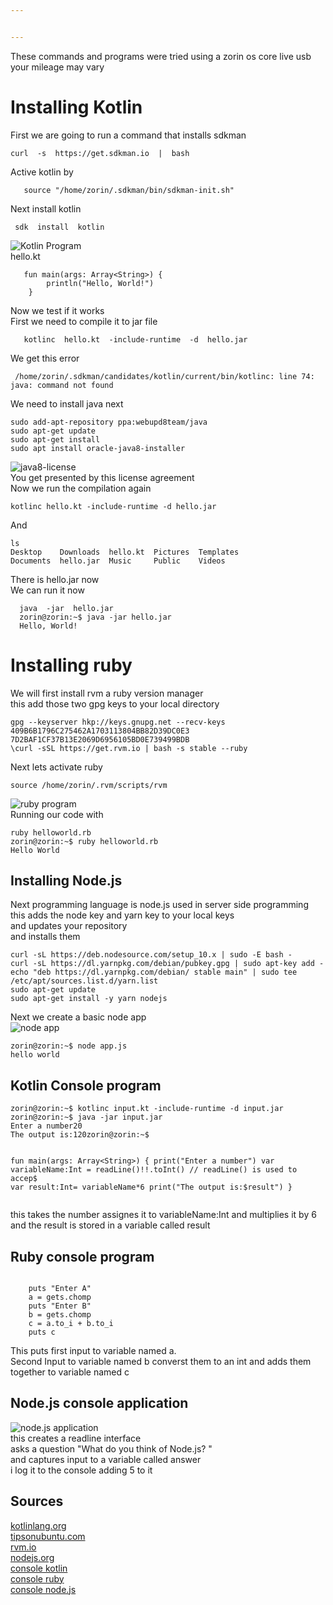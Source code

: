 ```yaml
---


---
```


<p>These commands and programs were tried using a zorin os core live usb<br>
your mileage may vary</p>
<h1 id="installing-kotlin">Installing Kotlin</h1>
<p>First we are going to run a command that installs sdkman</p>
<pre><code>curl  -s  https://get.sdkman.io  |  bash
</code></pre>
<p>Active kotlin by</p>
<pre><code>   source "/home/zorin/.sdkman/bin/sdkman-init.sh"
</code></pre>
<p>Next install kotlin</p>
<pre><code> sdk  install  kotlin
</code></pre>
<p><img src="https://preview.ibb.co/nKJuxU/Screenshot_from_2018_09_27_15_21_17.png" alt="Kotlin Program"><br>
hello.kt</p>
<pre><code>   fun main(args: Array&lt;String&gt;) {
        println("Hello, World!")
    }
</code></pre>
<p>Now we test if it works<br>
First we need to compile it to jar file</p>
<pre><code>   kotlinc  hello.kt  -include-runtime  -d  hello.jar
</code></pre>
<p>We get this error</p>
<pre><code> /home/zorin/.sdkman/candidates/kotlin/current/bin/kotlinc: line 74: java: command not found
</code></pre>
<p>We need to install java next</p>
<pre><code>sudo add-apt-repository ppa:webupd8team/java 
sudo apt-get update 
sudo apt-get install
sudo apt install oracle-java8-installer
</code></pre>
<p><img src="https://preview.ibb.co/daRWu9/Screenshot_from_2018_09_27_15_34_13.png" alt="java8-license"><br>
You get presented by this license agreement<br>
Now we run the compilation again</p>
<pre><code>kotlinc hello.kt -include-runtime -d hello.jar
</code></pre>
<p>And</p>
<pre><code>ls 
Desktop    Downloads  hello.kt  Pictures  Templates
Documents  hello.jar  Music     Public    Videos
</code></pre>
<p>There is hello.jar now<br>
We can run it now</p>
<pre><code>  java  -jar  hello.jar
  zorin@zorin:~$ java -jar hello.jar  
  Hello, World!
</code></pre>
<h1 id="installing-ruby">Installing ruby</h1>
<p>We will first install rvm  a ruby version manager<br>
this add those two gpg keys to your local directory</p>
<pre><code>gpg --keyserver hkp://keys.gnupg.net --recv-keys 409B6B1796C275462A1703113804BB82D39DC0E3 7D2BAF1CF37B13E2069D6956105BD0E739499BDB
\curl -sSL https://get.rvm.io | bash -s stable --ruby
</code></pre>
<p>Next lets activate ruby</p>
<pre><code>source /home/zorin/.rvm/scripts/rvm
</code></pre>
<p><img src="https://preview.ibb.co/mpvugp/Screenshot_from_2018_09_27_15_48_27.png" alt="ruby program"><br>
Running our code with</p>
<pre><code>ruby helloworld.rb
zorin@zorin:~$ ruby helloworld.rb 
Hello World
</code></pre>
<h2 id="installing-node.js">Installing Node.js</h2>
<p>Next programming language is node.js used in server side programming<br>
this adds the node key and yarn key to your local keys<br>
and updates your repository<br>
and installs them</p>
<pre><code>curl -sL https://deb.nodesource.com/setup_10.x | sudo -E bash -
curl -sL https://dl.yarnpkg.com/debian/pubkey.gpg | sudo apt-key add -
echo "deb https://dl.yarnpkg.com/debian/ stable main" | sudo tee /etc/apt/sources.list.d/yarn.list
sudo apt-get update
sudo apt-get install -y yarn nodejs
</code></pre>
<p>Next we create a basic node app<br>
<img src="https://preview.ibb.co/e7VPE9/Screenshot_from_2018_09_27_16_17_34.png" alt="node app"></p>
<pre><code>zorin@zorin:~$ node app.js 
hello world
</code></pre>
<h2 id="kotlin-console-program">Kotlin Console program</h2>
<pre><code>zorin@zorin:~$ kotlinc input.kt -include-runtime -d input.jar
zorin@zorin:~$ java -jar input.jar
Enter a number20
The output is:120zorin@zorin:~$ 



fun main(args: Array&lt;String&gt;) {
    print("Enter a number")
    var variableName:Int = readLine()!!.toInt()  // readLine() is used to accep$
    var result:Int= variableName*6
    print("The output is:$result")
}
</code></pre>
<p>this takes the number assignes it to variableName:Int and multiplies it by 6 and the result is stored in a variable called result</p>
<h2 id="ruby-console-program">Ruby console program</h2>
<pre><code>
    puts "Enter A"
    a = gets.chomp
    puts "Enter B"
    b = gets.chomp
    c = a.to_i + b.to_i
    puts c
</code></pre>
<p>This puts first input to variable named a.<br>
Second Input to variable named b converst them to an int and adds them together to variable named c</p>
<h2 id="node.js-console-application">Node.js console application</h2>
<p><img src="https://preview.ibb.co/mGuJrp/Screenshot_from_2018_09_27_16_52_33.png" alt="node.js application"><br>
this creates a readline interface<br>
asks a question "What do you think of Node.js? "<br>
and captures input to a variable called answer<br>
i log it to the console adding 5 to it</p>
<h2 id="sources">Sources</h2>
<p><a href="https://kotlinlang.org/docs/tutorials/command-line.html">kotlinlang.org</a><br>
<a href="http://tipsonubuntu.com/2016/07/31/install-oracle-java-8-9-ubuntu-16-04-linux-mint-18/">tipsonubuntu.com</a><br>
<a href="rvm.io">rvm.io</a><br>
<a href="https://nodejs.org/en/download/package-manager/#debian-and-ubuntu-based-linux-distributions">nodejs.org</a><br>
<a href="https://stackoverflow.com/questions/41283393/reading-console-input-in-kotlin">console kotlin</a><br>
<a href="https://stackoverflow.com/questions/6556280/read-input-from-console-in-ruby">console ruby</a><br>
<a href="https://nodejs.org/api/readline.html">console node.js</a></p>

